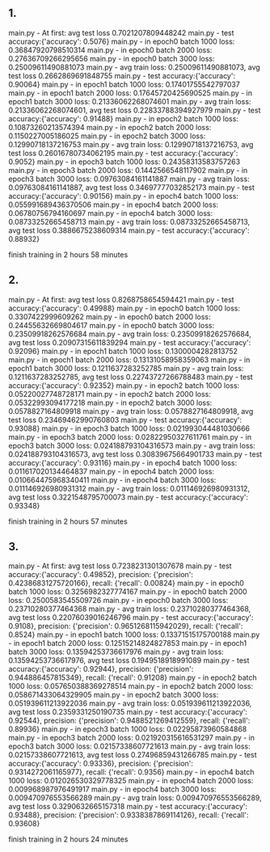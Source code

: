 ## 1.
main.py - At first: avg test loss 0.7021207809448242
main.py - test accuracy:{'accuracy': 0.5076}
main.py - in epoch0  batch 1000 loss: 0.36847920798510314
main.py - in epoch0  batch 2000 loss: 0.27636709266295656
main.py - in epoch0  batch 3000 loss: 0.25009611490881073
main.py - avg train loss: 0.25009611490881073, avg test loss 0.2662869691848755
main.py - test accuracy:{'accuracy': 0.90064}
main.py - in epoch1  batch 1000 loss: 0.17401755542797037
main.py - in epoch1  batch 2000 loss: 0.17645720425690525
main.py - in epoch1  batch 3000 loss: 0.21336062268074601
main.py - avg train loss: 0.21336062268074601, avg test loss 0.22833788394927979
main.py - test accuracy:{'accuracy': 0.91488}
main.py - in epoch2  batch 1000 loss: 0.10873260213574394
main.py - in epoch2  batch 2000 loss: 0.1150227005186025
main.py - in epoch2  batch 3000 loss: 0.12990718137216753
main.py - avg train loss: 0.12990718137216753, avg test loss 0.26016780734062195
main.py - test accuracy:{'accuracy': 0.9052}
main.py - in epoch3  batch 1000 loss: 0.24358313583757263
main.py - in epoch3  batch 2000 loss: 0.1442566548117902
main.py - in epoch3  batch 3000 loss: 0.09763084161141887
main.py - avg train loss: 0.09763084161141887, avg test loss 0.34697777032852173
main.py - test accuracy:{'accuracy': 0.90156}
main.py - in epoch4  batch 1000 loss: 0.055991689436370506
main.py - in epoch4  batch 2000 loss: 0.06780756794160697
main.py - in epoch4  batch 3000 loss: 0.08733252665458713
main.py - avg train loss: 0.08733252665458713, avg test loss 0.3886675238609314
main.py - test accuracy:{'accuracy': 0.88932}

finish training in 2 hours 58 minutes


## 2. 

main.py - At first: avg test loss 0.8268758654594421
main.py - test accuracy:{'accuracy': 0.49988}
main.py - in epoch0  batch 1000 loss: 0.3307422999609262
main.py - in epoch0  batch 2000 loss: 0.24455632669804617
main.py - in epoch0  batch 3000 loss: 0.23509918262576684
main.py - avg train loss: 0.23509918262576684, avg test loss 0.20907315611839294
main.py - test accuracy:{'accuracy': 0.92096}
main.py - in epoch1  batch 1000 loss: 0.1300004282813752
main.py - in epoch1  batch 2000 loss: 0.13131058958359063
main.py - in epoch1  batch 3000 loss: 0.1211637283252785
main.py - avg train loss: 0.1211637283252785, avg test loss 0.22743727266788483
main.py - test accuracy:{'accuracy': 0.92352}
main.py - in epoch2  batch 1000 loss: 0.05220027748728171
main.py - in epoch2  batch 2000 loss: 0.05322993094177218
main.py - in epoch2  batch 3000 loss: 0.0578827164809918
main.py - avg train loss: 0.0578827164809918, avg test loss 0.23469462990760803
main.py - test accuracy:{'accuracy': 0.93088}
main.py - in epoch3  batch 1000 loss: 0.021993044481030666
main.py - in epoch3  batch 2000 loss: 0.02822950327611761
main.py - in epoch3  batch 3000 loss: 0.024188793104316573
main.py - avg train loss: 0.024188793104316573, avg test loss 0.30839675664901733
main.py - test accuracy:{'accuracy': 0.93116}
main.py - in epoch4  batch 1000 loss: 0.011617020134464837
main.py - in epoch4  batch 2000 loss: 0.010664475968340411
main.py - in epoch4  batch 3000 loss: 0.011146926980931312
main.py - avg train loss: 0.011146926980931312, avg test loss 0.3221548795700073
main.py - test accuracy:{'accuracy': 0.93348}

finish training in 2 hours 57 minutes

## 3.
main.py - At first: avg test loss 0.7238231301307678
main.py - test accuracy:{'accuracy': 0.49852}, precision: {'precision': 0.42386831275720166}, recall: {'recall': 0.00824}
main.py - in epoch0  batch 1000 loss: 0.3256982327774167
main.py - in epoch0  batch 2000 loss: 0.2500583545509726
main.py - in epoch0  batch 3000 loss: 0.23710280377464368
main.py - avg train loss: 0.23710280377464368, avg test loss 0.22076039016246796
main.py - test accuracy:{'accuracy': 0.9108}, precision: {'precision': 0.9651268115942029}, recall: {'recall': 0.8524}
main.py - in epoch1  batch 1000 loss: 0.13371515175700188
main.py - in epoch1  batch 2000 loss: 0.12515214824827853
main.py - in epoch1  batch 3000 loss: 0.13594253736617976
main.py - avg train loss: 0.13594253736617976, avg test loss 0.1949518918991089
main.py - test accuracy:{'accuracy': 0.92944}, precision: {'precision': 0.944886457815349}, recall: {'recall': 0.91208}
main.py - in epoch2  batch 1000 loss: 0.057650388369278514
main.py - in epoch2  batch 2000 loss: 0.058671433064329905
main.py - in epoch2  batch 3000 loss: 0.051939611213922036
main.py - avg train loss: 0.051939611213922036, avg test loss 0.2359331250190735
main.py - test accuracy:{'accuracy': 0.92544}, precision: {'precision': 0.9488521269412559}, recall: {'recall': 0.89936}
main.py - in epoch3  batch 1000 loss: 0.02295873960584868
main.py - in epoch3  batch 2000 loss: 0.021920315616531297
main.py - in epoch3  batch 3000 loss: 0.02157338607721613
main.py - avg train loss: 0.02157338607721613, avg test loss 0.27496859431266785
main.py - test accuracy:{'accuracy': 0.93336}, precision: {'precision': 0.9314272061165977}, recall: {'recall': 0.9356}
main.py - in epoch4  batch 1000 loss: 0.012026530329778325
main.py - in epoch4  batch 2000 loss: 0.009968987976491917
main.py - in epoch4  batch 3000 loss: 0.009470976553566289
main.py - avg train loss: 0.009470976553566289, avg test loss 0.3290632665157318
main.py - test accuracy:{'accuracy': 0.93488}, precision: {'precision': 0.9338387869114126}, recall: {'recall': 0.93608}

finish training in 2 hours 24 minutes
